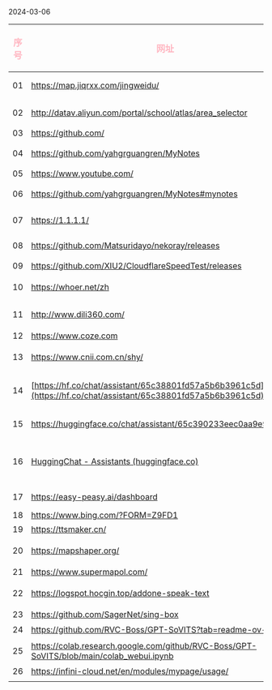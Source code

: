 2024-03-06

| <p style="text-align:center;color:#FFB6C1;font-size:1.1em;">序号</p> | <p style="text-align:center;color:#FFB6C1;font-size:1.1em;">网址</p>                                             | <p style="text-align:center;color:#FFB6C1;font-size:1.1em;">备注</p> |
| :----------------------------------------------------------------: | :------------------------------------------------------------------------------------------------------------- | :----------------------------------------------------------------: |
|                                 01                                 | https://map.jiqrxx.com/jingweidu/                                                                              |                 <font color=SkyBlue> 在线经纬度</font>                  |
|                                 02                                 | http://datav.aliyun.com/portal/school/atlas/area_selector                                                      |                             地理小工具<br>                              |
|                                 03                                 | https://github.com/                                                                                            |                               GitHub                               |
|                                 04                                 | https://github.com/yahgrguangren/MyNotes                                                                       |                   <font color=Aqua>知识库存放地</font>                   |
|                                 05                                 | https://www.youtube.com/                                                                                       |                              Youtube                               |
|                                 06                                 | https://github.com/yahgrguangren/MyNotes#mynotes                                                               |                               知识库存放地                               |
|                                 07                                 | https://1.1.1.1/                                                                                               |        <font color=PaleVioletRed>Cloudflare  warp程序</font>         |
|                                 08                                 | https://github.com/Matsuridayo/nekoray/releases<br>                                                            |                             Nekobox下载                              |
|                                 09                                 | https://github.com/XIU2/CloudflareSpeedTest/releases<br>                                                       |                                IP优选                                |
|                                 10                                 | https://whoer.net/zh                                                                                           |                               IP地址检测                               |
|                                 11                                 | http://www.dili360.com/                                                                                        |                              中国国家地理网                               |
|                                 12                                 | https://www.coze.com                                                                                           |                               coze扣子                               |
|                                 13                                 | https://www.cnii.com.cn/shy/                                                                                   |                              中国工信新闻网                               |
|                                 14                                 | [https://hf.co/chat/assistant/65c38801fd57a5b6b3961c5d](https://hf.co/chat/assistant/65c38801fd57a5b6b3961c5d) |                             光仁python助手                             |
|                                 15                                 | https://huggingface.co/chat/assistant/65c390233eec0aa9e9125955                                                 |                               图像生成器                                |
|                                 16                                 | [HuggingChat - Assistants (huggingface.co)](https://huggingface.co/chat/assistants)                            |                        GPTs开源链接Hugging Face                        |
|                                 17                                 | https://easy-peasy.ai/dashboard                                                                                |                           Easy-Peasy.AI                            |
|                                 18                                 | https://www.bing.com/?FORM=Z9FD1                                                                               |                              New Bing                              |
|                                 19                                 | https://ttsmaker.cn/                                                                                           |                                马克配音                                |
|                                 20                                 | https://mapshaper.org/                                                                                         |                             JSON转shp工具                             |
|                                 21                                 | https://www.supermapol.com/                                                                                    |                               GIS资源                                |
|                                 22                                 | https://logspot.hocgin.top/addone-speak-text                                                                   |                               文本转语音                                |
|                                 23                                 | https://github.com/SagerNet/sing-box                                                                           |                                直连工具                                |
|                                 24                                 | https://github.com/RVC-Boss/GPT-SoVITS?tab=readme-ov-file                                                      |                                语音克隆                                |
|                                 25                                 | https://colab.research.google.com/github/RVC-Boss/GPT-SoVITS/blob/main/colab_webui.ipynb                       |                               在线语音克隆                               |
|                                 26                                 | https://infini-cloud.net/en/modules/mypage/usage/                                                              |                             cloudflare                             |
|                                                                    |                                                                                                                |                                                                    |



